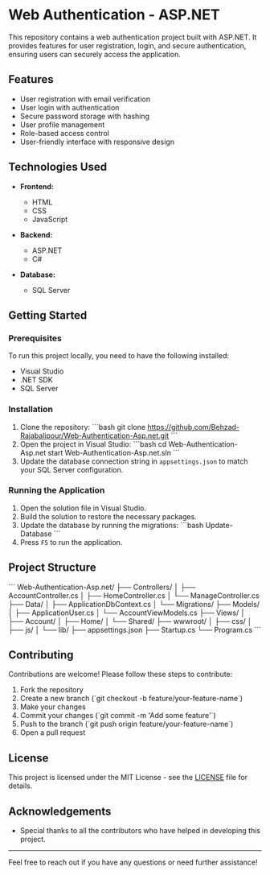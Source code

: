 
# Web Authentication - ASP.NET

This repository contains a web authentication project built with ASP.NET. It provides features for user registration, login, and secure authentication, ensuring users can securely access the application.

## Features

- User registration with email verification
- User login with authentication
- Secure password storage with hashing
- User profile management
- Role-based access control
- User-friendly interface with responsive design

## Technologies Used

- **Frontend:**
  - HTML
  - CSS
  - JavaScript

- **Backend:**
  - ASP.NET
  - C#

- **Database:**
  - SQL Server

## Getting Started

### Prerequisites

To run this project locally, you need to have the following installed:

- Visual Studio
- .NET SDK
- SQL Server

### Installation

1. Clone the repository:
   \`\`\`bash
   git clone https://github.com/Behzad-Rajabalipour/Web-Authentication-Asp.net.git
   \`\`\`
2. Open the project in Visual Studio:
   \`\`\`bash
   cd Web-Authentication-Asp.net
   start Web-Authentication-Asp.net.sln
   \`\`\`
3. Update the database connection string in `appsettings.json` to match your SQL Server configuration.

### Running the Application

1. Open the solution file in Visual Studio.
2. Build the solution to restore the necessary packages.
3. Update the database by running the migrations:
   \`\`\`bash
   Update-Database
   \`\`\`
4. Press `F5` to run the application.

## Project Structure

\`\`\`
Web-Authentication-Asp.net/
├── Controllers/
│   ├── AccountController.cs
│   ├── HomeController.cs
│   └── ManageController.cs
├── Data/
│   ├── ApplicationDbContext.cs
│   └── Migrations/
├── Models/
│   ├── ApplicationUser.cs
│   └── AccountViewModels.cs
├── Views/
│   ├── Account/
│   ├── Home/
│   └── Shared/
├── wwwroot/
│   ├── css/
│   ├── js/
│   └── lib/
├── appsettings.json
├── Startup.cs
└── Program.cs
\`\`\`

## Contributing

Contributions are welcome! Please follow these steps to contribute:

1. Fork the repository
2. Create a new branch (\`git checkout -b feature/your-feature-name\`)
3. Make your changes
4. Commit your changes (\`git commit -m 'Add some feature'\`)
5. Push to the branch (\`git push origin feature/your-feature-name\`)
6. Open a pull request

## License

This project is licensed under the MIT License - see the [LICENSE](LICENSE) file for details.

## Acknowledgements

- Special thanks to all the contributors who have helped in developing this project.

---

Feel free to reach out if you have any questions or need further assistance!
